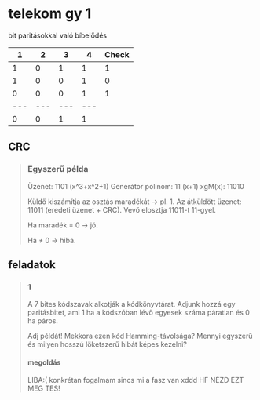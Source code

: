 # telekom gy 1

bit paritásokkal való bíbelődés

| 1 | 2 | 3 | 4 |Check|
|---|---|---|---|-----|
| 1 | 0 | 1 | 1 | 1 |
| 1 | 0 | 0 | 1 | 0 |
| 0 | 0 | 0 | 1 | 1 |
|---|---|---|---| |
| 0 | 0 | 1 | 1 | |

## CRC

> ### Egyszerű példa
>
> Üzenet: 1101 (x^3+x^2+1)
> Generátor polinom: 11 (x+1)
> xgM(x): 11010
>
> Küldő kiszámítja az osztás maradékát → pl. 1.
> Az átküldött üzenet: 11011 (eredeti üzenet + CRC).
> Vevő elosztja 11011-t 11-gyel.
>
> Ha maradék = 0 → jó.
>
> Ha ≠ 0 → hiba.

## feladatok

> ### 1
>
> A 7 bites kódszavak alkotják a kódkönyvtárat. Adjunk hozzá egy paritásbitet,
> ami 1 ha a kódszóban lévő egyesek száma páratlan és 0 ha páros.
>
> Adj példát!
> Mekkora ezen kód Hamming-távolsága?
> Mennyi egyszerű és milyen hosszú löketszerű hibát képes kezelni?
>
> #### megoldás
>
> LIBA:(
> konkrétan fogalmam sincs mi a fasz van xddd
> HF NÉZD EZT MEG TES!
